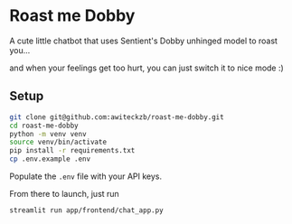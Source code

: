 # Roast me Dobby

A cute little chatbot that uses Sentient's Dobby unhinged model to roast you...

and when your feelings get too hurt, you can just switch it to nice mode :)


## Setup

```bash
git clone git@github.com:awiteckzb/roast-me-dobby.git
cd roast-me-dobby
python -m venv venv
source venv/bin/activate
pip install -r requirements.txt
cp .env.example .env
```

Populate the `.env` file with your API keys.

From there to launch, just run

```bash
streamlit run app/frontend/chat_app.py
```